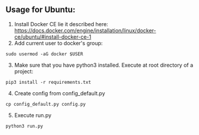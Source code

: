 Usage for Ubuntu:
-----
1. Install Docker CE lie it described here: https://docs.docker.com/engine/installation/linux/docker-ce/ubuntu/#install-docker-ce-1
2. Add current user to docker's group:
```
sudo usermod -aG docker $USER
```
3. Make sure that you have python3 installed. Execute at root directory of a project:
```
pip3 install -r requirements.txt
```
4. Create config from config_default.py
```
cp config_default.py config.py
```
5. Execute run.py
```
python3 run.py
```